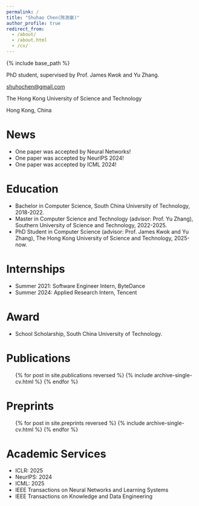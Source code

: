 ```yaml
---
permalink: /
title: "Shuhao Chen(陈澍豪)"
author_profile: true
redirect_from: 
  - /about/
  - /about.html
  - /cv/
---
```



{% include base_path %}

PhD student, supervised by Prof. James Kwok and Yu Zhang.

shuhochen@gmail.com

The Hong Kong University of Science and Technology

Hong Kong, China

News
======
* One paper was accepted by Neural Networks!
* One paper was accepted by NeurIPS 2024!
* One paper was accepted by ICML 2024!

Education
======
* Bachelor in Computer Science, South China University of Technology, 2018-2022.
* Master in Computer Science and Technology (advisor: Prof. Yu Zhang), Southern University of Science and Technology, 2022-2025.
* PhD Student in Computer Science (advisor: Prof. James Kwok and Yu Zhang), The Hong Kong University of Science and Technology, 2025-now.

Internships
======
* Summer 2021: Software Engineer Intern, ByteDance
* Summer 2024: Applied Research Intern, Tencent

Award
=====
* School Scholarship, South China University of Technology.
  
<!-- Skills
======
* Skill 1
* Skill 2
  * Sub-skill 2.1
  * Sub-skill 2.2
  * Sub-skill 2.3
* Skill 3 -->

Publications
======

  <ul>{% for post in site.publications reversed %}
    {% include archive-single-cv.html %}
  {% endfor %}</ul>

Preprints
======

  <ul>{% for post in site.preprints reversed %}
    {% include archive-single-cv.html %}
  {% endfor %}</ul>
  
<!-- Talks
======
  <ul>{% for post in site.talks %}
    {% include archive-single-talk-cv.html %}
  {% endfor %}</ul> -->
  
<!-- Teaching
======
  <ul>{% for post in site.teaching %}
    {% include archive-single-cv.html %}
  {% endfor %}</ul> -->
  
Academic Services
======
- ICLR: 2025
- NeurIPS: 2024
- ICML: 2025
- IEEE Transactions on Neural Networks and Learning Systems
- IEEE Transactions on Knowledge and Data Engineering

